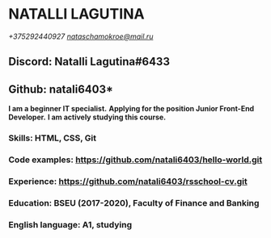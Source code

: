 # NATALLI LAGUTINA

*+375292440927*
*nataschamokroe@mail.ru*

## Discord: Natalli Lagutina#6433

## Github: natali6403*

**I am a beginner IT specialist.**
**Applying for  the position Junior Front-End Developer.**
**I am actively studying this course.**

### Skills: HTML, CSS, Git

### Code examples: <https://github.com/natali6403/hello-world.git>

### Experience: <https://github.com/natali6403/rsschool-cv.git>

### Education: BSEU (2017-2020), Faculty of Finance and Banking

### English language: A1, studying
